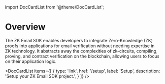 import DocCardList from '@theme/DocCardList';

# Overview

The ZK Email SDK enables developers to integrate Zero-Knowledge (ZK) proofs into applications for email verification without needing expertise in ZK technology. It abstracts away the complexities of zk-circuits, compiling, proving, and contract verification on the blockchain, allowing users to focus on their application logic.

<DocCardList 
  items={[
    {
      type: 'link',
      href: '/setup',
      label: 'Setup',
      description: 'Setup your ZK Email SDK project.',
    }
  ]}
/>
